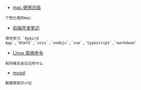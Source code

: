 * [mac 使用总结](mac.md)

```
个性化我的mac
```

* [前端开发笔记](web/web.md)

```
带你学习 `Hybird App`,`Html5`,`scss`,`nodejs`,`vue`,`typescript`,`markdown`
```

* [Linux 常用命令](linux.md)

```
有时候总会忘记写什么
```

* [mysql](sql/mac-mysql.md)

```
数据库知识小记
```
